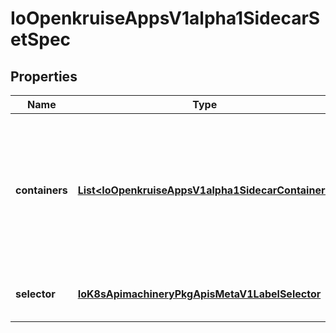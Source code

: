 
# IoOpenkruiseAppsV1alpha1SidecarSetSpec

## Properties
Name | Type | Description | Notes
------------ | ------------- | ------------- | -------------
**containers** | [**List&lt;IoOpenkruiseAppsV1alpha1SidecarContainer&gt;**](IoOpenkruiseAppsV1alpha1SidecarContainer.md) | containers contains two pieces of information: 1. normal container info that should be injected into pod 2. custom fields to control insert behavior(currently empty) |  [optional]
**selector** | [**IoK8sApimachineryPkgApisMetaV1LabelSelector**](IoK8sApimachineryPkgApisMetaV1LabelSelector.md) | selector is a label query over pods that should be injected |  [optional]



